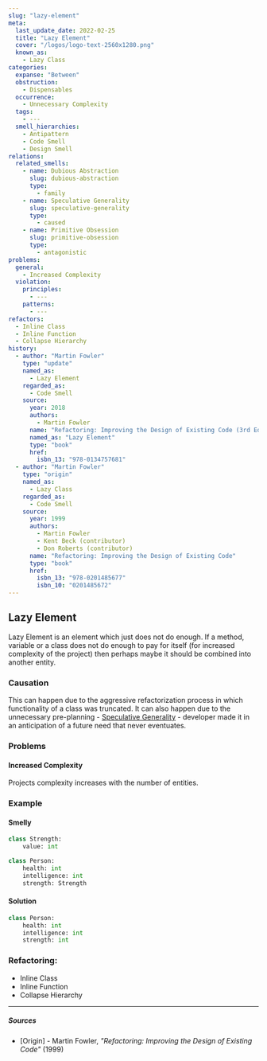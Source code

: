 ```yaml
---
slug: "lazy-element"
meta:
  last_update_date: 2022-02-25
  title: "Lazy Element"
  cover: "/logos/logo-text-2560x1280.png"
  known_as:
    - Lazy Class
categories:
  expanse: "Between"
  obstruction:
    - Dispensables
  occurrence:
    - Unnecessary Complexity
  tags:
    - ---
  smell_hierarchies:
    - Antipattern
    - Code Smell
    - Design Smell
relations:
  related_smells:
    - name: Dubious Abstraction
      slug: dubious-abstraction
      type:
        - family
    - name: Speculative Generality
      slug: speculative-generality
      type:
        - caused
    - name: Primitive Obsession
      slug: primitive-obsession
      type:
        - antagonistic
problems:
  general:
    - Increased Complexity
  violation:
    principles:
      - ---
    patterns:
      - ---
refactors:
  - Inline Class
  - Inline Function
  - Collapse Hierarchy
history:
  - author: "Martin Fowler"
    type: "update"
    named_as:
      - Lazy Element
    regarded_as:
      - Code Smell
    source:
      year: 2018
      authors:
        - Martin Fowler
      name: "Refactoring: Improving the Design of Existing Code (3rd Edition)"
      named_as: "Lazy Element"
      type: "book"
      href:
        isbn_13: "978-0134757681"
  - author: "Martin Fowler"
    type: "origin"
    named_as:
      - Lazy Class
    regarded_as:
      - Code Smell
    source:
      year: 1999
      authors:
        - Martin Fowler
        - Kent Beck (contributor)
        - Don Roberts (contributor)
      name: "Refactoring: Improving the Design of Existing Code"
      type: "book"
      href:
        isbn_13: "978-0201485677"
        isbn_10: "0201485672"
---
```


## Lazy Element

Lazy Element is an element which just does not do enough. If a method, variable or a class does not do enough to pay for itself (for increased complexity of the project) then perhaps maybe it should be combined into another entity.

### Causation

This can happen due to the aggressive refactorization process in which functionality of a class was truncated. It can also happen due to the unnecessary pre-planning - [Speculative Generality](./speculative-generality.md) - developer made it in an anticipation of a future need that never eventuates.

### Problems

#### **Increased Complexity**

Projects complexity increases with the number of entities.

### Example

<div class="example-block">

#### Smelly

```py
class Strength:
    value: int

class Person:
    health: int
    intelligence: int
    strength: Strength
```

#### Solution

```py
class Person:
    health: int
    intelligence: int
    strength: int
```

</div>

### Refactoring:

- Inline Class
- Inline Function
- Collapse Hierarchy

---

##### Sources

- [Origin] - Martin Fowler, _"Refactoring: Improving the Design of Existing Code"_ (1999)
